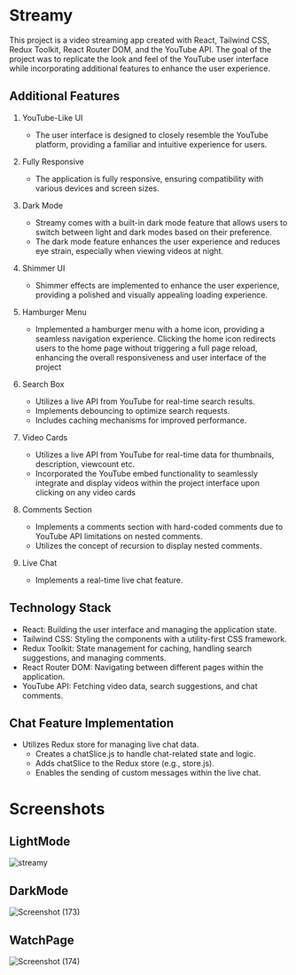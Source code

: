 # Streamy

This project is a video streaming app created with React, Tailwind CSS, Redux Toolkit, React Router DOM, and the YouTube API. 
The goal of the project was to replicate the look and feel of the YouTube user interface while incorporating additional features to enhance the user experience.

## Additional Features

1. YouTube-Like UI
    -  The user interface is designed to closely resemble the YouTube platform, providing a familiar and intuitive experience for users.

2. Fully Responsive
    -  The application is fully responsive, ensuring compatibility with various devices and screen sizes.

3. Dark Mode
    -  Streamy comes with a built-in dark mode feature that allows users to switch between light and dark modes based on their preference.
    -  The dark mode feature enhances the user experience and reduces eye strain, especially when viewing videos at night.
      
4. Shimmer UI
    -  Shimmer effects are implemented to enhance the user experience, providing a polished and visually appealing loading experience.
     
5. Hamburger Menu
    -  Implemented a hamburger menu with a home icon, providing a seamless navigation experience. Clicking the home icon redirects users to the home page without triggering a full page reload, enhancing the overall responsiveness and user interface of the project

6. Search Box
    -  Utilizes a live API from YouTube for real-time search results.
    -  Implements debouncing to optimize search requests.
    -  Includes caching mechanisms for improved performance.

7. Video Cards
    -  Utilizes a live API from YouTube for real-time data for thumbnails, description, viewcount etc.
    -  Incorporated the YouTube embed functionality to seamlessly integrate and display videos within the project interface upon clicking on any video cards
   
8. Comments Section
    -  Implements a comments section with hard-coded comments due to YouTube API limitations on nested comments.
    -  Utilizes the concept of recursion to display nested comments.

9. Live Chat
    - Implements a real-time live chat feature.
  
## Technology Stack

- React: Building the user interface and managing the application state.
- Tailwind CSS: Styling the components with a utility-first CSS framework.
- Redux Toolkit: State management for caching, handling search suggestions, and managing comments.
- React Router DOM: Navigating between different pages within the application.
- YouTube API: Fetching video data, search suggestions, and chat comments.

## Chat Feature Implementation
- Utilizes Redux store for managing live chat data.
     - Creates a chatSlice.js to handle chat-related state and logic.
     - Adds chatSlice to the Redux store (e.g., store.js).
     - Enables the sending of custom messages within the live chat.

# Screenshots
 
## LightMode

![streamy](https://github.com/Madhavising/Streamy_App/assets/106488125/a8445498-a56d-4149-90f9-4cb576cdc7b6)

## DarkMode

![Screenshot (173)](https://github.com/Madhavising/Streamy_App/assets/106488125/58cce17f-ca4d-46f6-87c1-4b9507f9f34b)

## WatchPage

![Screenshot (174)](https://github.com/Madhavising/Streamy_App/assets/106488125/5b2051d7-549d-4f4f-8ba9-d89c9177f1a5)


